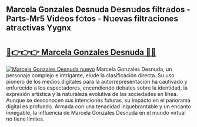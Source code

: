 ## Marcela Gonzales Desnuda D𝚎sn𝚞dos filtr𝚊dos - Parts-Mr5 Vid𝚎os f𝚘tos - N𝚞evas filtr𝚊ciones atr𝚊ctivas Yygnx

# <h2><a href="http://mb7zwae.tromn.icu/?c=Marcela+Gonzales+Desnuda">🔗👉👉👉 Marcela Gonzales Desnuda 🔗🔗</a></h2>

[![Marcela Gonzales Desnuda nuevo](https://i.imgur.com/pEAQMta.gif)](http://mb7zwae.tromn.icu/?c=Marcela+Gonzales+Desnuda)
Marcela Gonzales Desnuda, un personaje complejo e intrigante, elude la clasificación directa. Su uso pionero de los medios digitales para la autorrepresentación ha cautivado y enfurecido a los espectadores, encendiendo debates sobre la identidad, la expresión artística y la naturaleza evolutiva de las sociedades en línea. Aunque se desconocen sus intenciones futuras, su impacto en el panorama digital es profundo. Armada con una tenacidad inquebrantable y un encanto innegable, la influencia de Marcela Gonzales Desnuda en el mundo virtual no tiene límites.
